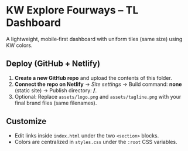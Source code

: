 # KW Explore Fourways – TL Dashboard

A lightweight, mobile‑first dashboard with uniform tiles (same size) using KW colors.

## Deploy (GitHub + Netlify)

1. **Create a new GitHub repo** and upload the contents of this folder.
2. **Connect the repo on Netlify** → _Site settings_ → Build command: **none** (static site) → Publish directory: **/**.
3. Optional: Replace `assets/logo.png` and `assets/tagline.png` with your final brand files (same filenames).

## Customize

- Edit links inside `index.html` under the two `<section>` blocks.
- Colors are centralized in `styles.css` under the `:root` CSS variables.
